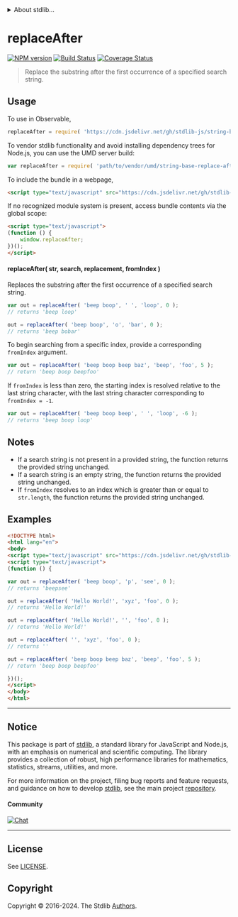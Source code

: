 <!--

@license Apache-2.0

Copyright (c) 2024 The Stdlib Authors.

Licensed under the Apache License, Version 2.0 (the "License");
you may not use this file except in compliance with the License.
You may obtain a copy of the License at

   http://www.apache.org/licenses/LICENSE-2.0

Unless required by applicable law or agreed to in writing, software
distributed under the License is distributed on an "AS IS" BASIS,
WITHOUT WARRANTIES OR CONDITIONS OF ANY KIND, either express or implied.
See the License for the specific language governing permissions and
limitations under the License.

-->


<details>
  <summary>
    About stdlib...
  </summary>
  <p>We believe in a future in which the web is a preferred environment for numerical computation. To help realize this future, we've built stdlib. stdlib is a standard library, with an emphasis on numerical and scientific computation, written in JavaScript (and C) for execution in browsers and in Node.js.</p>
  <p>The library is fully decomposable, being architected in such a way that you can swap out and mix and match APIs and functionality to cater to your exact preferences and use cases.</p>
  <p>When you use stdlib, you can be absolutely certain that you are using the most thorough, rigorous, well-written, studied, documented, tested, measured, and high-quality code out there.</p>
  <p>To join us in bringing numerical computing to the web, get started by checking us out on <a href="https://github.com/stdlib-js/stdlib">GitHub</a>, and please consider <a href="https://opencollective.com/stdlib">financially supporting stdlib</a>. We greatly appreciate your continued support!</p>
</details>

# replaceAfter

[![NPM version][npm-image]][npm-url] [![Build Status][test-image]][test-url] [![Coverage Status][coverage-image]][coverage-url] <!-- [![dependencies][dependencies-image]][dependencies-url] -->

> Replace the substring after the first occurrence of a specified search string.

<!-- Section to include introductory text. Make sure to keep an empty line after the intro `section` element and another before the `/section` close. -->

<section class="intro">

</section>

<!-- /.intro -->

<!-- Package usage documentation. -->



<section class="usage">

## Usage

To use in Observable,

```javascript
replaceAfter = require( 'https://cdn.jsdelivr.net/gh/stdlib-js/string-base-replace-after@umd/browser.js' )
```

To vendor stdlib functionality and avoid installing dependency trees for Node.js, you can use the UMD server build:

```javascript
var replaceAfter = require( 'path/to/vendor/umd/string-base-replace-after/index.js' )
```

To include the bundle in a webpage,

```html
<script type="text/javascript" src="https://cdn.jsdelivr.net/gh/stdlib-js/string-base-replace-after@umd/browser.js"></script>
```

If no recognized module system is present, access bundle contents via the global scope:

```html
<script type="text/javascript">
(function () {
    window.replaceAfter;
})();
</script>
```

#### replaceAfter( str, search, replacement, fromIndex )

Replaces the substring after the first occurrence of a specified search string.

```javascript
var out = replaceAfter( 'beep boop', ' ', 'loop', 0 );
// returns 'beep loop'

out = replaceAfter( 'beep boop', 'o', 'bar', 0 );
// returns 'beep bobar'
```

To begin searching from a specific index, provide a corresponding `fromIndex` argument.

```javascript
var out = replaceAfter( 'beep boop beep baz', 'beep', 'foo', 5 );
// return 'beep boop beepfoo'
```

If `fromIndex` is less than zero, the starting index is resolved relative to the last string character, with the last string character corresponding to `fromIndex = -1`.

```javascript
var out = replaceAfter( 'beep boop beep', ' ', 'loop', -6 );
// returns 'beep boop loop'
```

</section>

<!-- /.usage -->

<!-- Package usage notes. Make sure to keep an empty line after the `section` element and another before the `/section` close. -->

<section class="notes">

## Notes

-   If a search string is not present in a provided string, the function returns the provided string unchanged.
-   If a search string is an empty string, the function returns the provided string unchanged.
-   If `fromIndex` resolves to an index which is greater than or equal to `str.length`, the function returns the provided string unchanged.

</section>

<!-- /.notes -->

<!-- Package usage examples. -->

<section class="examples">

## Examples

<!-- eslint no-undef: "error" -->

```html
<!DOCTYPE html>
<html lang="en">
<body>
<script type="text/javascript" src="https://cdn.jsdelivr.net/gh/stdlib-js/string-base-replace-after@umd/browser.js"></script>
<script type="text/javascript">
(function () {

var out = replaceAfter( 'beep boop', 'p', 'see', 0 );
// returns 'beepsee'

out = replaceAfter( 'Hello World!', 'xyz', 'foo', 0 );
// returns 'Hello World!'

out = replaceAfter( 'Hello World!', '', 'foo', 0 );
// returns 'Hello World!'

out = replaceAfter( '', 'xyz', 'foo', 0 );
// returns ''

out = replaceAfter( 'beep boop beep baz', 'beep', 'foo', 5 );
// return 'beep boop beepfoo'

})();
</script>
</body>
</html>
```

</section>

<!-- /.examples -->

<!-- Section to include cited references. If references are included, add a horizontal rule *before* the section. Make sure to keep an empty line after the `section` element and another before the `/section` close. -->

<section class="references">

</section>

<!-- /.references -->

<!-- Section for related `stdlib` packages. Do not manually edit this section, as it is automatically populated. -->

<section class="related">

</section>

<!-- /.related -->

<!-- Section for all links. Make sure to keep an empty line after the `section` element and another before the `/section` close. -->


<section class="main-repo" >

* * *

## Notice

This package is part of [stdlib][stdlib], a standard library for JavaScript and Node.js, with an emphasis on numerical and scientific computing. The library provides a collection of robust, high performance libraries for mathematics, statistics, streams, utilities, and more.

For more information on the project, filing bug reports and feature requests, and guidance on how to develop [stdlib][stdlib], see the main project [repository][stdlib].

#### Community

[![Chat][chat-image]][chat-url]

---

## License

See [LICENSE][stdlib-license].


## Copyright

Copyright &copy; 2016-2024. The Stdlib [Authors][stdlib-authors].

</section>

<!-- /.stdlib -->

<!-- Section for all links. Make sure to keep an empty line after the `section` element and another before the `/section` close. -->

<section class="links">

[npm-image]: http://img.shields.io/npm/v/@stdlib/string-base-replace-after.svg
[npm-url]: https://npmjs.org/package/@stdlib/string-base-replace-after

[test-image]: https://github.com/stdlib-js/string-base-replace-after/actions/workflows/test.yml/badge.svg?branch=main
[test-url]: https://github.com/stdlib-js/string-base-replace-after/actions/workflows/test.yml?query=branch:main

[coverage-image]: https://img.shields.io/codecov/c/github/stdlib-js/string-base-replace-after/main.svg
[coverage-url]: https://codecov.io/github/stdlib-js/string-base-replace-after?branch=main

<!--

[dependencies-image]: https://img.shields.io/david/stdlib-js/string-base-replace-after.svg
[dependencies-url]: https://david-dm.org/stdlib-js/string-base-replace-after/main

-->

[chat-image]: https://img.shields.io/gitter/room/stdlib-js/stdlib.svg
[chat-url]: https://app.gitter.im/#/room/#stdlib-js_stdlib:gitter.im

[stdlib]: https://github.com/stdlib-js/stdlib

[stdlib-authors]: https://github.com/stdlib-js/stdlib/graphs/contributors

[umd]: https://github.com/umdjs/umd
[es-module]: https://developer.mozilla.org/en-US/docs/Web/JavaScript/Guide/Modules

[deno-url]: https://github.com/stdlib-js/string-base-replace-after/tree/deno
[deno-readme]: https://github.com/stdlib-js/string-base-replace-after/blob/deno/README.md
[umd-url]: https://github.com/stdlib-js/string-base-replace-after/tree/umd
[umd-readme]: https://github.com/stdlib-js/string-base-replace-after/blob/umd/README.md
[esm-url]: https://github.com/stdlib-js/string-base-replace-after/tree/esm
[esm-readme]: https://github.com/stdlib-js/string-base-replace-after/blob/esm/README.md
[branches-url]: https://github.com/stdlib-js/string-base-replace-after/blob/main/branches.md

[stdlib-license]: https://raw.githubusercontent.com/stdlib-js/string-base-replace-after/main/LICENSE

</section>

<!-- /.links -->
